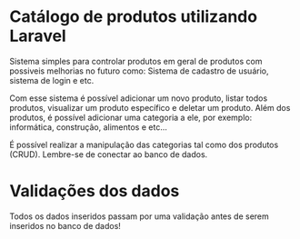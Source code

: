 
# Catálogo de produtos utilizando Laravel
Sistema simples para controlar produtos em geral de produtos com possiveis melhorias no futuro como:
Sistema de cadastro de usuário, sistema de login e etc.

Com esse sistema é possível adicionar um novo produto, listar todos produtos, visualizar um produto específico e deletar um produto.
Além dos produtos, é possível adicionar uma categoria a ele, por exemplo: informática, construção, alimentos e etc...

É possível realizar a manipulação das categorias tal como dos produtos (CRUD).
Lembre-se de conectar ao banco de dados.

# Validações dos dados
Todos os dados inseridos passam por uma validação antes de serem inseridos no banco de dados!
